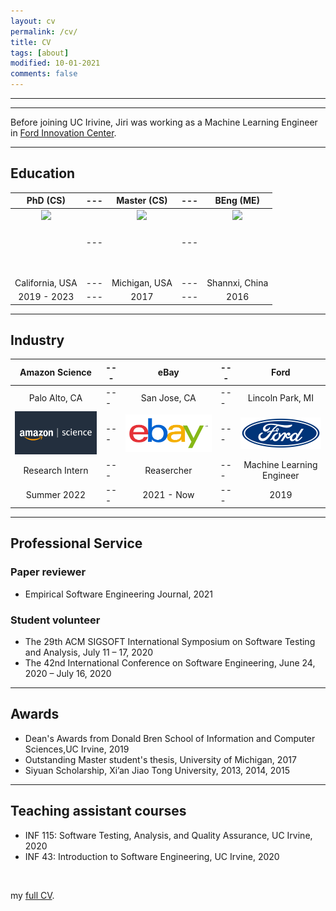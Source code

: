 ```yaml
---
layout: cv
permalink: /cv/
title: CV
tags: [about]
modified: 10-01-2021
comments: false
---
```

________
_______

Before joining UC Irivine, Jiri was working as a Machine Learning Engineer in <a href="https://corporate.ford.com/careers/silicon-valley.html" target="_blank">Ford Innovation Center</a>.

_______

## Education


PhD (CS)                   | --- |        Master (CS)         | --- |         BEng (ME)
:-------------------------:| --- |:-------------------------: | --- | :-------------------------:
<img src="{{ site.baseurl }}/images/uci_logo.png" class="img-thumbnail" style="min-height:100px; height:100px;"> | --- |   <img src="{{ site.baseurl }}/images/um.png" class="img-thumbnail" style="min-height:100px; height:100px;"> | --- |  <img src="{{ site.baseurl }}/images/Xian_Jiaotong_University.png" class="img-thumbnail" style="min-height:100px; height:100px;">
California, USA            | --- |        Michigan, USA       | --- |        Shannxi, China
2019 - 2023                | --- |        2017                | --- |        2016


_______
## Industry


Amazon Science             | --- |        eBay                | --- |         Ford
:-------------------------:| --- |:-------------------------: | --- | :-------------------------:
Palo Alto, CA              | --- |        San Jose, CA        | --- |        Lincoln Park, MI
<img src=./images/amazon.png width="200"> | --- |   <img src=./images/EBay_logo.png width="200"> | --- |  <img src=./images/ford-logo.png width="200">
Research Intern            | --- |        Reasercher          | --- |       Machine Learning Engineer
Summer 2022                | --- |        2021 - Now          | --- |        2019


_______

## Professional Service

### Paper reviewer
- Empirical Software Engineering Journal, 2021

### Student volunteer
- The 29th ACM SIGSOFT International Symposium on Software Testing and Analysis, July 11 – 17, 2020
- The 42nd International Conference on Software Engineering, June 24, 2020 – July 16, 2020

_______

## Awards

- Dean's Awards from Donald Bren School of Information and Computer Sciences,UC Irvine,  2019
- Outstanding Master student's thesis, University of Michigan, 2017
- Siyuan Scholarship, Xi’an Jiao Tong University, 2013, 2014, 2015

_______

## Teaching assistant courses

- INF 115: Software Testing, Analysis, and Quality Assurance, UC Irvine, 2020
- INF 43:  Introduction to Software Engineering, UC Irvine, 2020

<br />

my <a href="https://github.com/Jirigesi/Jirigesi.github.io/blob/master/CV.pdf">full CV</a>.

<br />
